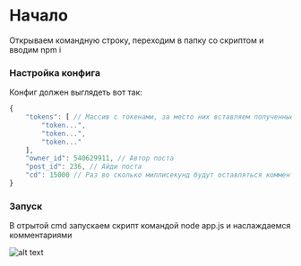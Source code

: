 # Начало
Открываем командную строку, переходим в папку со скриптом и вводим npm i
### Настройка конфига
Конфиг должен выглядеть вот так:
```js
{
	"tokens": [ // Массив с токенами, за место них вставляем полученные
		"token...",
		"token...",
		"token..."
	],
	"owner_id": 540629911, // Автор поста
	"post_id": 236, // Айди поста
	"cd": 15000 // Раз во сколько миллисекунд будут оставляться комментарии
}
```
### Запуск
В отрытой cmd запускаем скрипт командой node app.js и наслаждаемся комментариями

![alt text](https://i.imgur.com/OJEfRIY.png)
